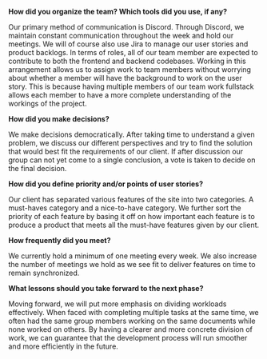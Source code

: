 __How did you organize the team? Which tools did you use, if any?__

Our primary method of communication is Discord. Through Discord, we maintain constant communication throughout the week and hold our meetings. We will of course also use Jira to manage our user stories and product backlogs. In terms of roles, all of our team member are expected to contribute to both the frontend and backend codebases. Working in this arrangement allows us to assign work to team members without worrying about whether a member will have the background to work on the user story. This is because having multiple members of our team work fullstack allows each member to have a more complete understanding of the workings of the project.

__How did you make decisions?__

We make decisions democratically. After taking time to understand a given problem, we discuss our different perspectives and try to find the solution that would best fit the requirements of our client. If after discussion our group can not yet come to a single conclusion, a vote is taken to decide on the final decision.

__How did you define priority and/or points of user stories?__

Our client has separated various features of the site into two categories. A must-haves category and a nice-to-have category. We further sort the priority of each feature by basing it off on how important each feature is to produce a product that meets all the must-have features given by our client.

__How frequently did you meet?__

We currently hold a minimum of one meeting every week. We also increase the number of meetings we hold as we see fit to deliver features on time to remain synchronized.

__What lessons should you take forward to the next phase?__

Moving forward, we will put more emphasis on dividing workloads effectively. When faced with completing multiple tasks at the same time, we often had the same group members working on the same documents while none worked on others. By having a clearer and more concrete division of work, we can guarantee that the development process will run smoother and more efficiently in the future.
